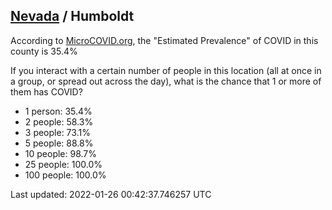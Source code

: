 
## [Nevada](/united-states/nevada) / Humboldt

According to [MicroCOVID.org](http://microcovid.org),
the "Estimated Prevalence" of COVID in this county is 35.4%

If you interact with a certain number of people in this location
(all at once in a group, or spread out across the day), what is the chance that
1 or more of them has COVID?

- 1 person: 35.4%
- 2 people: 58.3%
- 3 people: 73.1%
- 5 people: 88.8%
- 10 people: 98.7%
- 25 people: 100.0%
- 100 people: 100.0%

Last updated: 2022-01-26 00:42:37.746257 UTC
